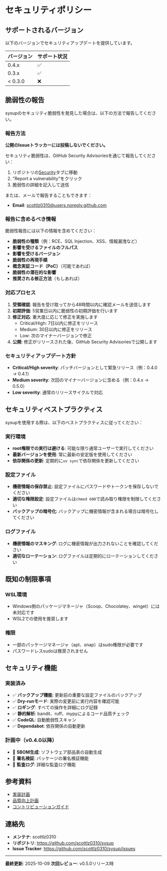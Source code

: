 # セキュリティポリシー

## サポートされるバージョン

以下のバージョンでセキュリティアップデートを提供しています。

| バージョン | サポート状況 |
| ------- | ---------- |
| 0.4.x   | :white_check_mark: |
| 0.3.x   | :white_check_mark: |
| < 0.3.0 | :x: |

## 脆弱性の報告

sysupのセキュリティ脆弱性を発見した場合は、以下の方法で報告してください。

### 報告方法

**公開のIssueトラッカーには投稿しないでください。**

セキュリティ脆弱性は、GitHub Security Advisoriesを通じて報告してください：

1. リポジトリの[Security](https://github.com/scottlz0310/sysup/security)タブに移動
2. "Report a vulnerability"をクリック
3. 脆弱性の詳細を記入して送信

または、メールで報告することもできます：
- **Email**: scottlz0310@users.noreply.github.com

### 報告に含めるべき情報

脆弱性報告には以下の情報を含めてください：

- **脆弱性の種類**（例：RCE、SQL Injection、XSS、情報漏洩など）
- **影響を受けるファイルのフルパス**
- **影響を受けるバージョン**
- **脆弱性の再現手順**
- **概念実証コード（PoC）**（可能であれば）
- **脆弱性の潜在的な影響**
- **推奨される修正方法**（もしあれば）

### 対応プロセス

1. **受領確認**: 報告を受け取ってから48時間以内に確認メールを送信します
2. **初期評価**: 5営業日以内に脆弱性の初期評価を行います
3. **修正対応**: 重大度に応じて修正を実施します
   - Critical/High: 7日以内に修正をリリース
   - Medium: 30日以内に修正をリリース
   - Low: 次のマイナーバージョンで修正
4. **公開**: 修正がリリースされた後、GitHub Security Advisoriesで公開します

### セキュリティアップデート方針

- **Critical/High severity**: パッチバージョンとして緊急リリース（例：0.4.0 → 0.4.1）
- **Medium severity**: 次回のマイナーバージョンに含める（例：0.4.x → 0.5.0）
- **Low severity**: 通常のリリースサイクルで対応

## セキュリティベストプラクティス

sysupを使用する際は、以下のベストプラクティスに従ってください：

### 実行環境

- **root権限での実行は避ける**: 可能な限り通常ユーザーで実行してください
- **最新バージョンを使用**: 常に最新の安定版を使用してください
- **依存関係の更新**: 定期的に`uv sync`で依存関係を更新してください

### 設定ファイル

- **機密情報の保存禁止**: 設定ファイルにパスワードやトークンを保存しないでください
- **適切な権限設定**: 設定ファイルは`chmod 600`で読み取り権限を制限してください
- **バックアップの暗号化**: バックアップに機密情報が含まれる場合は暗号化してください

### ログファイル

- **機密情報のマスキング**: ログに機密情報が出力されないことを確認してください
- **適切なローテーション**: ログファイルは定期的にローテーションしてください

## 既知の制限事項

### WSL環境

- Windows側のパッケージマネージャ（Scoop、Chocolatey、winget）には未対応です
- WSL2での使用を推奨します

### 権限

- 一部のパッケージマネージャ（apt、snap）はsudo権限が必要です
- パスワードレスsudoは推奨されません

## セキュリティ機能

### 実装済み

- ✅ **バックアップ機能**: 更新前の重要な設定ファイルのバックアップ
- ✅ **Dry-runモード**: 実際の変更前に実行内容を確認可能
- ✅ **ロギング**: すべての操作を詳細にログ記録
- ✅ **静的解析**: bandit、ruff、mypyによるコード品質チェック
- ✅ **CodeQL**: 自動脆弱性スキャン
- ✅ **Dependabot**: 依存関係の自動更新

### 計画中（v0.4.0以降）

- 🔄 **SBOM生成**: ソフトウェア部品表の自動生成
- 🔄 **署名検証**: パッケージの署名検証機能
- 🔄 **監査ログ**: 詳細な監査ログ機能

## 参考資料

- [実装計画](docs/implement/sysup-implementation-plan.md)
- [品質向上計画](docs/QUALITY_IMPROVEMENT_PLAN.md)
- [コントリビューションガイド](docs/CONTRIBUTING.md)

## 連絡先

- **メンテナ**: scottlz0310
- **リポジトリ**: https://github.com/scottlz0310/sysup
- **Issue Tracker**: https://github.com/scottlz0310/sysup/issues

---

**最終更新**: 2025-10-09
**次回レビュー**: v0.5.0リリース時
